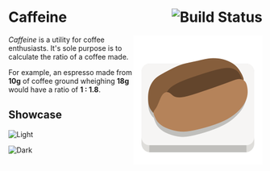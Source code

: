 # Caffeine [<img align="right" alt="Build Status" src="https://github.com/konstantintutsch/Caffeine/actions/workflows/build.yaml/badge.svg">](https://github.com/konstantintutsch/Caffeine/actions/workflows/build.yaml)

<img align="right" alt="Caffeine Icon" src="data/icons/com.konstantintutsch.Caffeine.svg">

_Caffeine_ is a utility for coffee enthusiasts. It's sole purpose is to calculate the ratio of a coffee made.

For example, an espresso made from **10g** of coffee ground wheighing **18g** would have a ratio of **1 : 1.8**.

## Showcase

![Light](data/com.konstantintutsch.Caffeine.Screenshot.Light.png)

![Dark](data/com.konstantintutsch.Caffeine.Screenshot.Dark.png)
